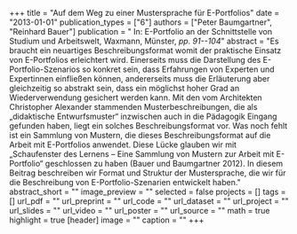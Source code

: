 +++
title = "Auf dem Weg zu einer Mustersprache für E-Portfolios"
date = "2013-01-01"
publication_types = ["6"]
authors = ["Peter Baumgartner", "Reinhard Bauer"]
publication = " In: E-Portfolio an der Schnittstelle von Studium und Arbeitswelt, Waxmann, Münster, _pp. 91--104_"
abstract = "Es braucht ein neuartiges Beschreibungsformat womit der praktische Einsatz von E-Portfolios erleichtert wird. Einerseits muss die Darstellung des E-Portfolio-Szenarios so konkret sein, dass Erfahrungen von Experten und Expertinnen einfließen können, andererseits muss die Erläuterung aber gleichzeitig so abstrakt sein, dass ein möglichst hoher Grad an Wiederverwendung gesichert werden kann. Mit den vom Architekten Christopher Alexander stammenden Musterbeschreibungen, die als „didaktische Entwurfsmuster“ inzwischen auch in die Pädagogik Eingang gefunden haben, liegt ein solches Beschreibungsformat vor. Was noch fehlt ist ein Sammlung von Mustern, die dieses Beschreibungsformat auf die Arbeit mit E-Portfolios anwendet. Diese Lücke glauben wir mit „Schaufenster des Lernens – Eine Sammlung von Mustern zur Arbeit mit E-Portfolio“ geschlossen zu haben (Bauer und Baumgartner 2012). In diesem Beitrag beschreiben wir Format und Struktur der Mustersprache, die wir für die Beschreibung von E-Portfolio-Szenarien entwickelt haben."
abstract_short = ""
image_preview = ""
selected = false
projects = []
tags = []
url_pdf = ""
url_preprint = ""
url_code = ""
url_dataset = ""
url_project = ""
url_slides = ""
url_video = ""
url_poster = ""
url_source = ""
math = true
highlight = true
[header]
image = ""
caption = ""
+++
